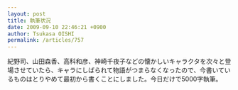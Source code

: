 ```yaml
---
layout: post
title: 執筆状況
date: 2009-09-10 22:46:21 +0900
author: Tsukasa OISHI
permalink: /articles/757
---
```



紀野司、山田森香、高科和彦、神崎千夜子などの懐かしいキャラクタを次々と登場させていたら、キャラにしばられて物語がつまらなくなったので、今書いているものはとりやめて最初から書くことにしました。今日だけで5000字執筆。  

